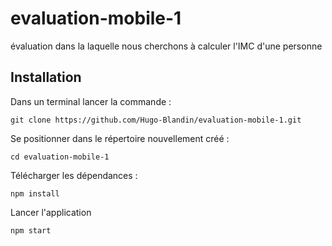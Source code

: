 # evaluation-mobile-1

évaluation dans la laquelle nous cherchons à calculer l'IMC d'une personne

## Installation

Dans un terminal lancer la commande :

`git clone https://github.com/Hugo-Blandin/evaluation-mobile-1.git`

Se positionner dans le répertoire nouvellement créé :

`cd evaluation-mobile-1`

Télécharger les dépendances :

`npm install`

Lancer l'application

`npm start`

